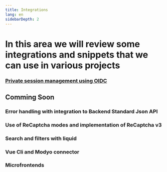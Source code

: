 ```yaml
---
title: Integrations
lang: en
sidebarDepth: 2
---
```


# In this area we will review some integrations and snippets that we can use in various projects
### [Private session management using OIDC](./OIDC)

## Comming Soon

### Error handling with integration to Backend Standard Json API
### Use of ReCaptcha modes and implementation of ReCaptcha v3
### Search and filters with liquid
### Vue Cli and Modyo connector
### Microfrontends